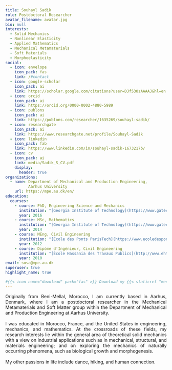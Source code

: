 ```yaml
---
title: Souhayl Sadik
role: Postdoctoral Researcher
avatar_filename: avatar.jpg
bio: null
interests:
  - Solid Mechanics
  - Nonlinear Elasticity
  - Applied Mathematics
  - Mechanical Metamaterials
  - Soft Materials
  - Morphoelasticity
social:
  - icon: envelope
    icon_pack: fas
    link: /#contact
  - icon: google-scholar
    icon_pack: ai
    link: https://scholar.google.com/citations?user=DJf53OsAAAAJ&hl=en
  - icon: orcid
    icon_pack: ai
    link: https://orcid.org/0000-0002-4880-5989
  - icon: publons
    icon_pack: ai
    link: https://publons.com/researcher/1635269/souhayl-sadik/
  - icon: researchgate
    icon_pack: ai
    link: https://www.researchgate.net/profile/Souhayl-Sadik
  - icon: linkedin
    icon_pack: fab
    link: https://www.linkedin.com/in/souhayl-sadik-1673217b/
  - icon: cv
    icon_pack: ai
    link: media/Sadik_S_CV.pdf
    display:
      header: true
organizations:
  - name: Department of Mechanical and Production Engineering,
          Aarhus University
    url: https://mpe.au.dk/en/
education:
  courses:
    - course: PhD, Engineering Science and Mechanics
      institution: "[Georgia Institute of Technology](https://www.gatech.edu/), Atlanta, GA, USA"
      year: 2016
    - course: MSc, Mathematics
      institution: "[Georgia Institute of Technology](https://www.gatech.edu/), Atlanta, GA, USA"
      year: 2014
    - course: MEng, Civil Engineering
      institution: "[École des Ponts ParisTech](https://www.ecoledesponts.fr/), Paris, France<br>[École Centrale Paris](http://www.ecp.fr/), Paris, France"
      year: 2012
    - course: Dipôme d'Ingénieur, Civil Engineering
      institution: "[École Hassania des Travaux Publics](http://www.ehtp.ac.ma/), Casablanca, Morocco"
      year: 2010
email: sosa@mpe.au.dk
superuser: true
highlight_name: true

#{{< icon name="download" pack="fas" >}} Download my {{< staticref "media/Sadik_S_CV.pdf" "newtab" >}}Curriculum Vitae{{< /staticref >}}.
---
```

<div style="text-align: justify">Originally from Beni-Mellal, Morocco, I am currently based in Aarhus, Denmark, where I am a postdoctoral researcher in the Mechanical Metamaterials and Soft Matter group within the Department of Mechanical and Production Engineering at Aarhus University.</div><br>

<div style="text-align: justify">I was educated in Morocco, France, and the United States in engineering, mechanics, and mathematics. At the crossroads of these fields, my research interests lie within the general area of theoretical solid mechanics with a view on industrial applications such as in mechanical, structural, and materials engineering; and on exploring the mechanics of naturally occurring phenomena, such as biological growth and morphogenesis.</div><br>

<div style="text-align: justify">My other passions in life include dance, hiking, and human connection.</div>

